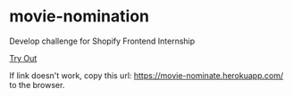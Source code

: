 # movie-nomination
Develop challenge for Shopify Frontend Internship

[Try Out](https://movie-nominate.herokuapp.com/)

If link doesn't work, copy this url: https://movie-nominate.herokuapp.com/ to the browser.
